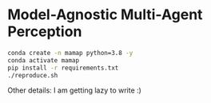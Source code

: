 # Model-Agnostic Multi-Agent Perception
```bash
conda create -n mamap python=3.8 -y
conda activate mamap
pip install -r requirements.txt
./reproduce.sh
```
Other details: I am getting lazy to write :)
